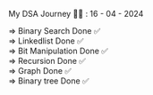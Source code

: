My DSA Journey 👨‍💻 : 16 - 04 - 2024

=> Binary Search Done ✅ <br>
=> Linkedlist Done ✅ <br>
=> Bit Manipulation Done ✅ <br>
=> Recursion Done ✅ <br>
=> Graph Done ✅ <br>
=> Binary tree Done ✅ <br>